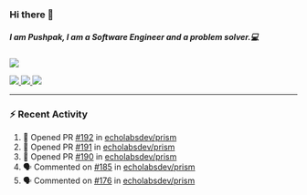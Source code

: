 ### Hi there 👋

##### I am Pushpak, I am a Software Engineer and a problem solver.💻

<a href='https://twitter.com/pushpak1300'><a href="https://pushpak1300.me/" target="_blank">
  <img src="https://img.shields.io/badge/website-%23E34F26.svg?&style=for-the-badge" />
</a> 
 
 <a href="https://twitter.com/pushpak1300" target="_blank">
  <img src="https://img.shields.io/badge/twitter-%231DA1F2.svg?&style=for-the-badge&logo=twitter&logoColor=white" />
</a> 

<a href="https://www.linkedin.com/in/pushpak-c-286b17b1/" target="_blank">
  <img src="https://img.shields.io/badge/linkedin-%230077B5.svg?&style=for-the-badge&logo=linkedin&logoColor=white" />
</a> 

<a href="https://dev.to/pushpak1300/" target="_blank">
  <img src="http://img.shields.io/badge/dev.to-gray?style=for-the-badge&logo=dev.to&?logoColor=white?logoWidth=100?label=" />
</a> 


</p>

---

### ⚡ Recent Activity

<!--START_SECTION:activity-->
1. 💪 Opened PR [#192](https://github.com/echolabsdev/prism/pull/192) in [echolabsdev/prism](https://github.com/echolabsdev/prism)
2. 💪 Opened PR [#191](https://github.com/echolabsdev/prism/pull/191) in [echolabsdev/prism](https://github.com/echolabsdev/prism)
3. 💪 Opened PR [#190](https://github.com/echolabsdev/prism/pull/190) in [echolabsdev/prism](https://github.com/echolabsdev/prism)
4. 🗣 Commented on [#185](https://github.com/echolabsdev/prism/issues/185#issuecomment-2661245353) in [echolabsdev/prism](https://github.com/echolabsdev/prism)
5. 🗣 Commented on [#176](https://github.com/echolabsdev/prism/pull/176#issuecomment-2656125109) in [echolabsdev/prism](https://github.com/echolabsdev/prism)
<!--END_SECTION:activity-->
